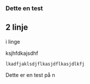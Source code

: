 ### Dette en test

## 2 linje

i linge

  ksjhfdkajsdhf
  
    lkadfjaklsdjflkasjdflkasjdlkfj
    

  Dette er en test
  på n
  

